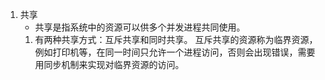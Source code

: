 1. 共享
    * 共享是指系统中的资源可以供多个并发进程共同使用。
    1. 有两种共享方式：互斥共享和同时共享。
    互斥共享的资源称为临界资源，例如打印机等，在同一时间只允许一个进程访问，否则会出现错误，需要用同步机制来实现对临界资源的访问。